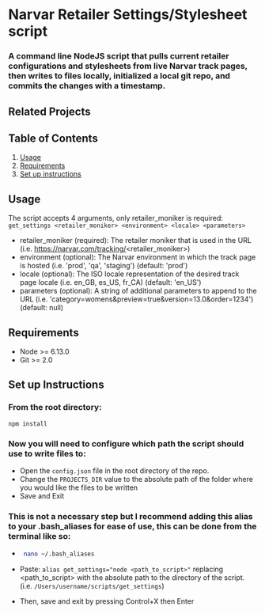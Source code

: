 # Narvar Retailer Settings/Stylesheet script

### A command line NodeJS script that pulls current retailer configurations and stylesheets from live Narvar track pages, then writes to files locally, initialized a local git repo, and commits the changes with a timestamp.

## Related Projects

  <!-- - https://github.com/Vacationly/photos -->
  <!-- - https://github.com/Vacationly/reviews -->
  <!-- - https://github.com/Vacationly/listing-details -->

## Table of Contents

1. [Usage](#Usage)
1. [Requirements](#requirements)
1. [Set up instructions](#SetupInstructions)

## Usage

The script accepts 4 arguments, only retailer_moniker is required: `get_settings <retailer_moniker> <environment> <locale> <parameters>`

- retailer_moniker (required): The retailer moniker that is used in the URL (i.e. https://narvar.com/tracking/<retailer_moniker>)
- environment (optional): The Narvar environment in which the track page is hosted (i.e. 'prod', 'qa', 'staging') (default: 'prod')
- locale (optional): The ISO locale representation of the desired track page locale (i.e. en_GB, es_US, fr_CA) (default: 'en_US')
- parameters (optional): A string of additional parameters to append to the URL (i.e. 'category=womens&preview=true&version=13.0&order=1234') (default: null)

## Requirements

- Node >= 6.13.0
- Git >= 2.0

## Set up Instructions

### From the root directory:

```
npm install
```

### Now you will need to configure which path the script should use to write files to:

- Open the `config.json` file in the root directory of the repo.
- Change the `PROJECTS_DIR` value to the absolute path of the folder where you would like the files to be written
- Save and Exit

### This is not a necessary step but I recommend adding this alias to your .bash_aliases for ease of use, this can be done from the terminal like so:

- ```sh
   nano ~/.bash_aliases
  ```

* Paste: `alias get_settings="node <path_to_script>"` replacing <path_to_script> with the absolute path to the directory of the script. (i.e. `/Users/username/scripts/get_settings`)

* Then, save and exit by pressing Control+X then Enter
